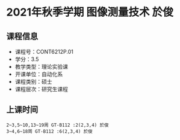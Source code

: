 # 2021年秋季学期 图像测量技术 於俊






## 课程信息

- 课程号：CONT6212P.01
- 学分：3.5
- 教学类型：理论实验课
- 开课单位：自动化系
- 课程类别：硕士
- 课程层次：研究生课程

## 上课时间

```
2~3,5~10,13~19周 GT-B112 :2(2,3,4) 於俊
3~4,6~18周 GT-B112 :6(2,3,4) 於俊
```

